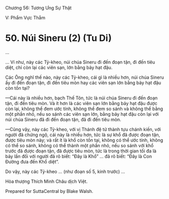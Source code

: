  

Chương 56: Tương Ưng Sự Thật

V: Phẩm Vực Thẳm

# 50\. Núi Sineru (2) (Tu Di)

…

… Ví như, này các Tỷ-kheo, núi chúa Sineru đi đến đoạn tận, đi đến tiêu diệt, chỉ còn lại các viên sạn, lớn bằng bảy hạt đậu.

Các Ông nghĩ thế nào, này các Tỷ-kheo, cái gì là nhiều hơn, núi chúa Sineru ấy đi đến đoạn tận, đi đến tiêu mòn hay các viên sạn lớn bằng bảy hạt đậu còn tồn tại?

—Cái này là nhiều hơn, bạch Thế Tôn, tức là núi chúa Sineru đi đến đoạn tận, đi đến tiêu mòn. Và ít hơn là các viên sạn lớn bằng bảy hạt đậu được còn lại, không thể đem ước tính, không thể đem so sánh và không thể bằng một phần nhỏ, nếu so sánh các viên sạn lớn, bằng bảy hạt đậu còn lại với núi chúa Sineru đã đi đến đoạn tận, đã đi đến tiêu mòn.

—Cũng vậy, này các Tỷ-kheo, với vị Thánh đệ tử thành tựu chánh kiến, với người đã chứng ngộ, cái này là nhiều hơn, tức là sự khổ đã được đoạn tận, được tiêu mòn này; và rất ít là khổ còn tồn tại, không có thể ước tính, không có thể so sánh, không có thể thành một phần nhỏ, nếu so sánh với khổ trước đã được đoạn tận, đã được tiêu mòn, tức là trong thời gian tối đa là bảy lần đối với người đã rõ biết: “Ðây là Khổ” … đã rõ biết: “Ðây là Con Ðường đưa đến Khổ diệt”.

Do vậy, này các Tỷ-kheo … (như đoạn số 5, kinh trước) …

Hòa thượng Thích Minh Châu dịch Việt.

Prepared for SuttaCentral by Blake Walsh.